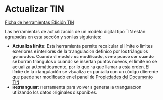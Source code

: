 # Actualizar TIN

[Ficha de herramientas Edición TIN](./)

Las herramientas de actualización de un modelo digital tipo TIN están agrupadas en esta sección y son las siguientes:

* **Actualiza límite**: Esta herramienta permite recalcular el límite o límites exteriores e interiores de la triangulación definido por los triángulos generados. Cuando el modelo es modificado, cómo puede ser cuando se borran triángulos o cuando se insertan puntos nuevos, el límite no se actualiza automáticamente, por lo que ha que llamar a esta orden. El límite de la triangulación se visualiza en pantalla con un código diferente que puede ser modificado en el panel de [Propiedades del Documento TIN](../../introduccion/paneles-de-la-aplicacion/panel-propiedades/panel-propiedades-documento-tin.md)
* **Retriangular**: Herramienta para volver a generar la triangulación utilizando los datos originales disponibles.

